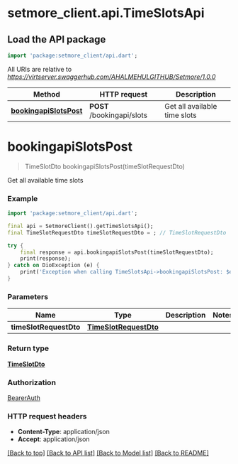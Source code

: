 # setmore_client.api.TimeSlotsApi

## Load the API package
```dart
import 'package:setmore_client/api.dart';
```

All URIs are relative to *https://virtserver.swaggerhub.com/AHALMEHULGITHUB/Setmore/1.0.0*

Method | HTTP request | Description
------------- | ------------- | -------------
[**bookingapiSlotsPost**](TimeSlotsApi.md#bookingapislotspost) | **POST** /bookingapi/slots | Get all available time slots


# **bookingapiSlotsPost**
> TimeSlotDto bookingapiSlotsPost(timeSlotRequestDto)

Get all available time slots

### Example
```dart
import 'package:setmore_client/api.dart';

final api = SetmoreClient().getTimeSlotsApi();
final TimeSlotRequestDto timeSlotRequestDto = ; // TimeSlotRequestDto | 

try {
    final response = api.bookingapiSlotsPost(timeSlotRequestDto);
    print(response);
} catch on DioException (e) {
    print('Exception when calling TimeSlotsApi->bookingapiSlotsPost: $e\n');
}
```

### Parameters

Name | Type | Description  | Notes
------------- | ------------- | ------------- | -------------
 **timeSlotRequestDto** | [**TimeSlotRequestDto**](TimeSlotRequestDto.md)|  | 

### Return type

[**TimeSlotDto**](TimeSlotDto.md)

### Authorization

[BearerAuth](../README.md#BearerAuth)

### HTTP request headers

 - **Content-Type**: application/json
 - **Accept**: application/json

[[Back to top]](#) [[Back to API list]](../README.md#documentation-for-api-endpoints) [[Back to Model list]](../README.md#documentation-for-models) [[Back to README]](../README.md)


